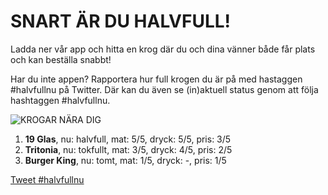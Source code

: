 # SNART ÄR DU HALVFULL!

Ladda ner vår app och hitta en krog där du och dina vänner både får plats och kan beställa snabbt!

Har du inte appen? Rapportera hur full krogen du är på med hastaggen #halvfullnu på Twitter. Där kan du även se (in)aktuell status genom att följa hashtaggen #halvfullnu.

![KROGAR NÄRA DIG](https://i.pinimg.com/600x315/36/79/d3/3679d351b3be676776cc11d1e5b50fa6.jpg)

1. **19 Glas**, nu: halvfull, mat: 5/5, dryck: 5/5, pris: 3/5
2. **Tritonia**, nu: tokfullt, mat: 3/5, dryck: 4/5, pris: 2/5
3. **Burger King**, nu: tomt, mat: 1/5, dryck: -, pris: 1/5

<a href="https://twitter.com/intent/tweet?button_hashtag=halvfullnu&ref_src=twsrc%5Etfw" class="twitter-hashtag-button" data-show-count="false">Tweet #halvfullnu</a><script async src="https://platform.twitter.com/widgets.js" charset="utf-8"></script>
